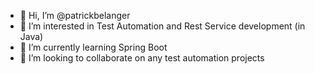 - 👋 Hi, I’m @patrickbelanger
- 👀 I’m interested in Test Automation and Rest Service development (in Java)
- 🌱 I’m currently learning Spring Boot
- 💞️ I’m looking to collaborate on any test automation projects
<!--
- 📫 How to reach me ...
-->

<!---
patrickbelanger/patrickbelanger is a ✨ special ✨ repository because its `README.md` (this file) appears on your GitHub profile.
You can click the Preview link to take a look at your changes.
--->
